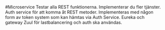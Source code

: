 #Microservice
Testar alla REST funktionerna.
Implementerar du fler tjänster.
Auth service för att komma åt REST metoder.
Implementeras med någon form av token system som kan hämtas via Auth Service.
Eureka och gateway Zuul för lastbalancering och auth ska användas.